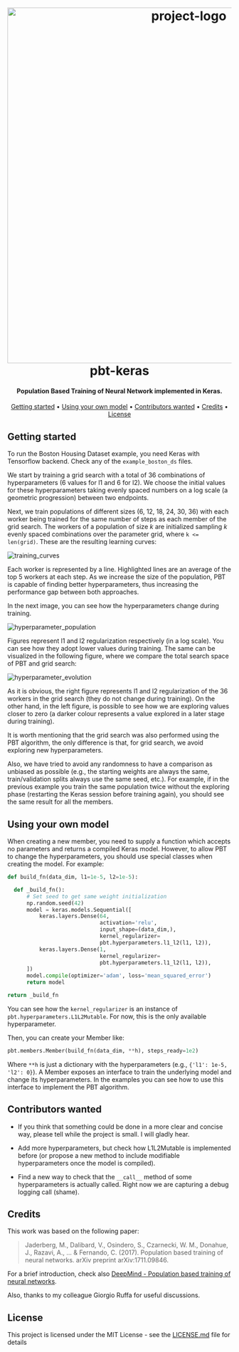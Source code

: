 <h1 align="center">
  <div>
    <img src="https://github.com/fdiazgon/pbt-keras/blob/assets/logo.png?raw=true" alt="project-logo" style="width:800">
  </div>
  pbt-keras
</h1>

<h4 align="center">
Population Based Training of Neural Network implemented in Keras.
</h4>

<p align="center">
  <a href="#getting-started">Getting started</a> •
  <a href="#using-your-own-model">Using your own model</a> •
  <a href="#contributors-wanted">Contributors wanted</a> •
  <a href="#credits">Credits</a> •
  <a href="#license">License</a>
</p>

## Getting started

To run the Boston Housing Dataset example, you need Keras with Tensorflow backend. Check any of the `example_boston_ds` files.

We start by training a grid search with a total of 36 combinations of hyperparameters (6 values for l1 and 6 for l2). We choose the initial values for these hyperparameters taking evenly spaced numbers on a log scale (a geometric progression) between two endpoints.

Next, we train populations of different sizes (6, 12, 18, 24, 30, 36) with each worker being trained for the same number of steps as each member of the grid search. The workers of a population of size *k* are initialized sampling *k* evenly spaced combinations over the parameter grid, where `k <= len(grid)`. These are the resulting learning curves:

![training_curves](https://github.com/fdiazgon/pbt-keras/blob/assets/training_curves.png?raw=true)

Each worker is represented by a line. Highlighted lines are an average of the top 5 workers at each step. As we increase the size of the population, PBT is capable of finding better hyperparameters, thus increasing the performance gap between both approaches.

In the next image, you can see how the hyperparameters change during training.

![hyperparameter_population](https://github.com/fdiazgon/pbt-keras/blob/assets/hyperparameter_population.png?raw=true)

Figures represent l1 and l2 regularization respectively (in a log scale). You can see how they adopt lower values during training. The same can be visualized in the following figure, where we compare the total search space of PBT and grid search:

![hyperparameter_evolution](https://github.com/fdiazgon/pbt-keras/blob/assets/hyperparameter_evolution.png?raw=true)

As it is obvious, the right figure represents l1 and l2 regularization of the 36 workers in the grid search (they do not change during training). On the other hand, in the left figure, is possible to see how we are exploring values closer to zero (a darker colour represents a value explored in a later stage during training).

It is worth mentioning that the grid search was also performed using the PBT algorithm, the only difference is that, for grid search, we avoid exploring new hyperparameters.

Also, we have tried to avoid any randomness to have a comparison as unbiased as possible (e.g., the starting weights are always the same, train/validation splits always use the same seed, etc.). For example, if in the previous example you train the same population twice without the exploring phase (restarting the Keras session before training again), you should see the same result for all the members.

## Using your own model

When creating a new member, you need to supply a function which accepts no parameters and returns a compiled Keras model. However, to allow PBT to change the hyperparameters, you should use special classes when creating the model. For example:

```python
def build_fn(data_dim, l1=1e-5, l2=1e-5):

  def _build_fn():
      # Set seed to get same weight initialization
      np.random.seed(42)
      model = keras.models.Sequential([
          keras.layers.Dense(64,
                             activation='relu',
                             input_shape=(data_dim,),
                             kernel_regularizer=
                             pbt.hyperparameters.l1_l2(l1, l2)),
          keras.layers.Dense(1,
                             kernel_regularizer=
                             pbt.hyperparameters.l1_l2(l1, l2)),
      ])
      model.compile(optimizer='adam', loss='mean_squared_error')
      return model

return _build_fn
```

You can see how the `kernel_regularizer` is an instance of `pbt.hyperparameters.L1L2Mutable`. For now, this is the only available hyperparameter.

Then, you can create your Member like:

```python
pbt.members.Member(build_fn(data_dim, **h), steps_ready=1e2)
```

Where `**h` is just a dictionary with the hyperparameters (e.g., `{'l1': 1e-5, 'l2': 0}`). A Member exposes an interface to train the underlying model and change its hyperparameters. In the examples you can see how to use this interface to implement the PBT algorithm.

## Contributors wanted

* If you think that something could be done in a more clear and concise way, please tell while the project is small. I will gladly hear.

* Add more hyperparameters, but check how L1L2Mutable is implemented before (or propose a new method to include modifiable hyperparameters once the model is compiled).

* Find a new way to check that the `__call__` method of some hyperparameters is actually called. Right now we are capturing a debug logging call (shame).

## Credits

This work was based on the following paper:

> Jaderberg, M., Dalibard, V., Osindero, S., Czarnecki, W. M., Donahue, J., Razavi, A., ... & Fernando, C. (2017). Population based training of neural networks. arXiv preprint arXiv:1711.09846.

For a brief introduction, check also [DeepMind - Population based training of neural networks](https://deepmind.com/blog/population-based-training-neural-networks/).

Also, thanks to my colleague Giorgio Ruffa for useful discussions.

## License

This project is licensed under the MIT License - see the [LICENSE.md](LICENSE.md) file for details
